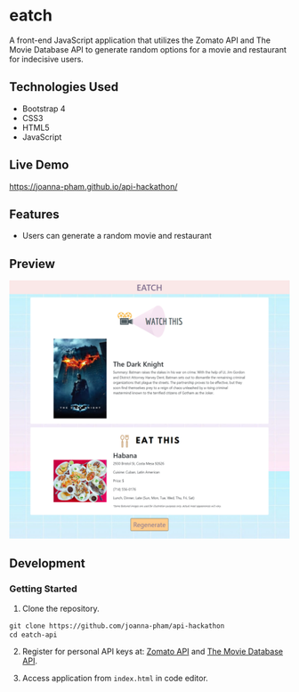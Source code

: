 # eatch
A front-end JavaScript application that utilizes the Zomato API and The Movie Database API to generate random options for a movie and restaurant for indecisive users.

## Technologies Used
* Bootstrap 4
* CSS3
* HTML5
* JavaScript

## Live Demo
https://joanna-pham.github.io/api-hackathon/

## Features
* Users can generate a random movie and restaurant

## Preview
![preview](images/preview.png)

## Development

### Getting Started
1. Clone the repository.
```shell
git clone https://github.com/joanna-pham/api-hackathon
cd eatch-api
```

2. Register for personal API keys at: [Zomato API](https://developers.zomato.com/api) and [The Movie Database API](https://developers.themoviedb.org/3/getting-started/introduction).

3. Access application from `index.html` in code editor.
